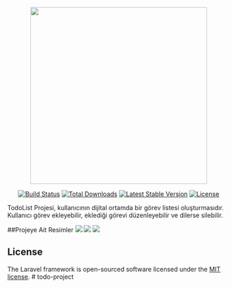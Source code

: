 <p align="center"><a href="https://laravel.com" target="_blank"><img src="https://raw.githubusercontent.com/laravel/art/master/logo-lockup/5%20SVG/2%20CMYK/1%20Full%20Color/laravel-logolockup-cmyk-red.svg" width="400"></a></p>

<p align="center">
<a href="https://travis-ci.org/laravel/framework"><img src="https://travis-ci.org/laravel/framework.svg" alt="Build Status"></a>
<a href="https://packagist.org/packages/laravel/framework"><img src="https://img.shields.io/packagist/dt/laravel/framework" alt="Total Downloads"></a>
<a href="https://packagist.org/packages/laravel/framework"><img src="https://img.shields.io/packagist/v/laravel/framework" alt="Latest Stable Version"></a>
<a href="https://packagist.org/packages/laravel/framework"><img src="https://img.shields.io/packagist/l/laravel/framework" alt="License"></a>
</p>

TodoList Projesi, kullanıcının dijital ortamda bir görev listesi oluşturmasıdır. 
Kullanıcı görev ekleyebilir, eklediği görevi düzenleyebilir ve dilerse silebilir.

##Projeye Ait Resimler
<a class='_target'> <img src="C:\Users\Rabia SAHİN\Desktop\todoapp\todoapp_img1 .png"> </a>
<a class='_target'> <img src="C:\Users\Rabia SAHİN\Desktop\todoapp\todoapp_img2 .png"> </a>
<a class='_target'> <img src="C:\Users\Rabia SAHİN\Desktop\todoapp\todoapp_img3 .png"> </a>

## License

The Laravel framework is open-sourced software licensed under the [MIT license](https://opensource.org/licenses/MIT).
#   t o d o - p r o j e c t 
 
 
